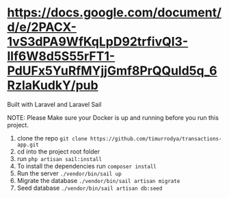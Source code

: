 # https://docs.google.com/document/d/e/2PACX-1vS3dPA9WfKqLpD92trfivQI3-llf6W8d5S55rFT1-PdUFx5YuRfMYjjGmf8PrQQuld5q_6RzlaKudkY/pub
Built with Laravel and Laravel Sail

NOTE: Please Make sure your Docker is up and running before you run this project.

1. clone the repo `git clone https://github.com/timurrodya/transactions-app.git`
2. cd into the project root folder
3. run `php artisan sail:install`
4. To install the dependencies run `composer install`
5. Run the server `./vendor/bin/sail up`
6. Migrate the database `./vendor/bin/sail artisan migrate`
7. Seed database `./vendor/bin/sail artisan db:seed`

